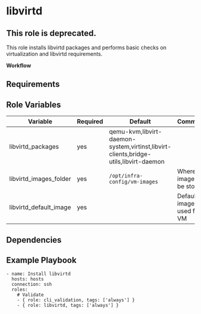 libvirtd
=========

## This role is deprecated.

This role installs libvirtd packages and performs basic checks on virtualization and libvirtd requirements.

**Workflow**



Requirements
------------




Role Variables
--------------

| Variable          | Required | Default | Comments                                               |
|-------------------|----------|---------|--------------------------------------------------------|
| libvirtd_packages | yes | qemu-kvm,libvirt-daemon-system,virtinst,libvirt-clients,bridge-utils,libvirt-daemon | |
| libvirtd_images_folder | yes | `/opt/infra-config/vm-images` | Where images will be stored |
| libvirtd_default_image | yes | | Default OS image used for VM |


Dependencies
------------



Example Playbook
----------------

```
- name: Install libvirtd
  hosts: hosts
  connection: ssh
  roles:
    # Validate
    - { role: cli_validation, tags: ['always'] }
    - { role: libvirtd, tags: ['always'] }
```
